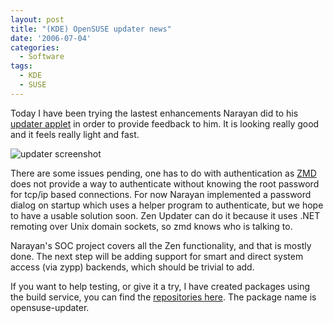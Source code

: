 ```yaml
---
layout: post
title: "(KDE) OpenSUSE updater news"
date: '2006-07-04'
categories:
  - Software
tags:
  - KDE
  - SUSE
---
```


Today I have been trying the lastest enhancements Narayan did to his [updater applet][1] in order to provide feedback to him. It is looking really good and it feels really light and fast.

![updater screenshot][2]

There are some issues pending, one has to do with authentication as [ZMD][3] does not provide a way to authenticate without knowing the root password for tcp/ip based connections. For now Narayan implemented a password dialog on startup which uses a helper program to authenticate, but we hope to have a usable solution soon. Zen Updater can do it because it uses .NET remoting over Unix domain sockets, so zmd knows who is talking to.

Narayan's SOC project covers all the Zen functionality, and that is mostly done. The next step will be adding support for smart and direct system access (via zypp) backends, which should be trivial to add.

If you want to help testing, or give it a try, I have created packages using the build service, you can find the [repositories here][4]. The package name is opensuse-updater.

[1]: http://en.opensuse.org/KDE_Updater_Applet  
 [2]: http://files.opensuse.org/opensuse/en/2/28/R177-images/posts/1.png  
 [3]: http://en.opensuse.org/Zmd  
 [4]: http://repos.opensuse.org/home:/dmacvicar/

